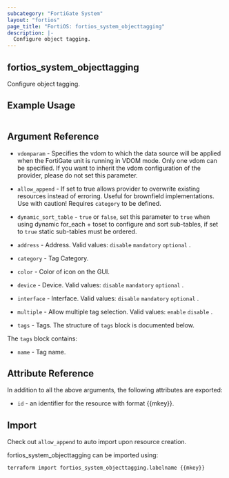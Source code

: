 ```yaml
---
subcategory: "FortiGate System"
layout: "fortios"
page_title: "FortiOS: fortios_system_objecttagging"
description: |-
  Configure object tagging.
---
```


## fortios_system_objecttagging
Configure object tagging.

## Example Usage

```hcl

```

## Argument Reference
* `vdomparam` - Specifies the vdom to which the data source will be applied when the FortiGate unit is running in VDOM mode. Only one vdom can be specified. If you want to inherit the vdom configuration of the provider, please do not set this parameter.
* `allow_append` - If set to true allows provider to overwrite existing resources instead of erroring. Useful for brownfield implementations. Use with caution! Requires `category` to be defined.
* `dynamic_sort_table` - `true` or `false`, set this parameter to `true` when using dynamic for_each + toset to configure and sort sub-tables, if set to `true` static sub-tables must be ordered.

* `address` - Address. Valid values: `disable` `mandatory` `optional` .
* `category` - Tag Category.
* `color` - Color of icon on the GUI.
* `device` - Device. Valid values: `disable` `mandatory` `optional` .
* `interface` - Interface. Valid values: `disable` `mandatory` `optional` .
* `multiple` - Allow multiple tag selection. Valid values: `enable` `disable` .
* `tags` - Tags. The structure of `tags` block is documented below.

The `tags` block contains:

* `name` - Tag name.

## Attribute Reference

In addition to all the above arguments, the following attributes are exported:
* `id` - an identifier for the resource with format {{mkey}}.

## Import

Check out `allow_append` to auto import upon resource creation.

fortios_system_objecttagging can be imported using:
```sh
terraform import fortios_system_objecttagging.labelname {{mkey}}
```
